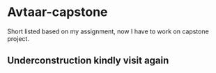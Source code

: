 # Avtaar-capstone
Short listed based on my assignment, now I have to work on capstone project.

## Underconstruction kindly visit again
